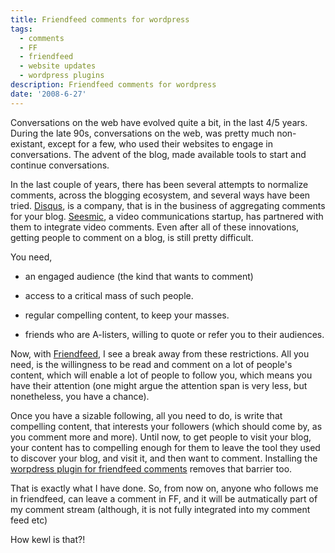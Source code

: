 ```yaml
---
title: Friendfeed comments for wordpress
tags:
  - comments
  - FF
  - friendfeed
  - website updates
  - wordpress plugins
description: Friendfeed comments for wordpress
date: '2008-6-27'
---
```


Conversations on the web have evolved quite a bit, in the last 4/5 years. During the late 90s, conversations on the web, was pretty much non-existant, except for a few, who used their websites to engage in conversations. The advent of the blog, made available tools to start and continue conversations. 

In the last couple of years, there has been several attempts to normalize comments, across the blogging ecosystem, and several ways have been tried. [Disqus][0], is a company, that is in the business of aggregating comments for your blog. [Seesmic][1], a video communications startup, has partnered with them to integrate video comments. Even after all of these innovations, getting people to comment on a blog, is still pretty difficult. 

You need, 

- an engaged audience (the kind that wants to comment)

- access to a critical mass of such people.

- regular compelling content, to keep your masses.

- friends who are A-listers, willing to quote or refer you to their audiences.

Now, with [Friendfeed][2], I see a break away from these restrictions. All you need, is the willingness to be read and comment on a lot of people's content, which will enable a lot of people to follow you, which means you have their attention (one might argue the attention span is very less, but nonetheless, you have a chance).

Once you have a sizable following, all you need to do, is write that compelling content, that interests your followers (which should come by, as you comment more and more). Until now, to get people to visit your blog, your content has to compelling enough for them to leave the tool they used to discover your blog, and visit it, and then want to comment. Installing the [worpdress plugin for friendfeed comments][3] removes that barrier too.

That is exactly what I have done. So, from now on, anyone who follows me in friendfeed, can leave a comment in FF, and it will be autmatically part of my comment stream (although, it is not fully integrated into my comment feed etc)

How kewl is that?!


[0]: http://disqus.com
[1]: http://seesmic.com
[2]: http://friendfeed.com/shivanand
[3]: http://wordpress.org/extend/plugins/friendfeed-comments/